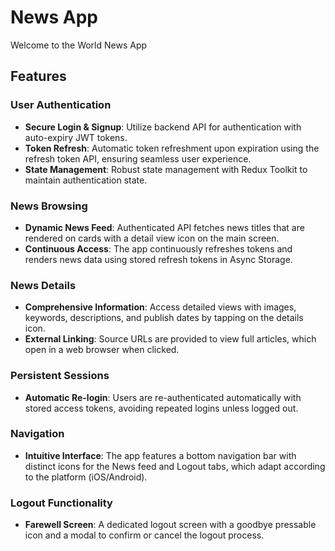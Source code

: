 # News App

Welcome to the World News App

## Features
### User Authentication
- **Secure Login & Signup**: Utilize backend API for authentication with auto-expiry JWT tokens.
- **Token Refresh**: Automatic token refreshment upon expiration using the refresh token API, ensuring seamless user experience.
- **State Management**: Robust state management with Redux Toolkit to maintain authentication state.
  
### News Browsing
- **Dynamic News Feed**: Authenticated API fetches news titles that are rendered on cards with a detail view icon on the main screen.
- **Continuous Access**: The app continuously refreshes tokens and renders news data using stored refresh tokens in Async Storage.

### News Details
- **Comprehensive Information**: Access detailed views with images, keywords, descriptions, and publish dates by tapping on the details icon.
- **External Linking**: Source URLs are provided to view full articles, which open in a web browser when clicked.

 ### Persistent Sessions
- **Automatic Re-login**: Users are re-authenticated automatically with stored access tokens, avoiding repeated logins unless logged out.

### Navigation
- **Intuitive Interface**: The app features a bottom navigation bar with distinct icons for the News feed and Logout tabs, which adapt according to the platform (iOS/Android).

### Logout Functionality
- **Farewell Screen**: A dedicated logout screen with a goodbye pressable icon and a modal to confirm or cancel the logout process.
